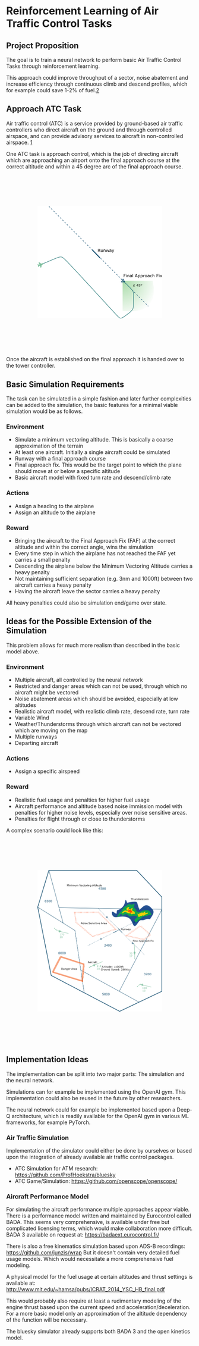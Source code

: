 # Reinforcement Learning of Air Traffic Control Tasks
## Project Proposition
The goal is to train a neural network to perform basic Air Traffic Control Tasks through reinforcement learning. 

This approach could improve throughput of a sector, noise abatement and increase efficiency through continuous 
climb and descend profiles, which for example could save 1-2% of fuel.[2][2]

## Approach ATC Task
Air traffic control (ATC) is a service provided by ground-based air traffic controllers who direct aircraft on the 
ground and through controlled airspace, and can provide advisory services to aircraft in non-controlled airspace. [1][1]

One ATC task is approach control, which is the job of directing aircraft which are approaching an airport onto the 
final approach course at the correct altitude and within a 45 degree arc of the final approach course. 

<p align="center" style="padding: 6em;">
    <img src="images/final_approach_small.png">
</p>

Once the aircraft is established on the final approach it is handed over to the tower controller. 

## Basic Simulation Requirements
The task can be simulated in a simple fashion and later further complexities can be added to the simulation, the basic
features for a minimal viable simulation would be as follows.

### Environment
* Simulate a minimum vectoring altitude. This is basically a coarse approximation of the terrain
* At least one aircraft. Initially a single aircraft could be simulated
* Runway with a final approach course
* Final approach fix. This would be the target point to which the plane should move at or below a specific altitude
* Basic aircraft model with fixed turn rate and descend/climb rate

### Actions
* Assign a heading to the airplane
* Assign an altitude to the airplane

### Reward
* Bringing the aircraft to the Final Approach Fix (FAF) at the correct altitude and within the correct angle, wins the
  simulation 
* Every time step in which the airplane has not reached the FAF yet carries a small penalty
* Descending the airplane below the Minimum Vectoring Altitude carries a heavy penalty
* Not maintaining sufficient separation (e.g. 3nm and 1000ft) between two aircraft carries a heavy penalty 
* Having the aircraft leave the sector carries a heavy penalty

All heavy penalties could also be simulation end/game over state. 

## Ideas for the Possible Extension of the Simulation 
This problem allows for much more realism than described in the basic model above.

### Environment 
* Multiple aircraft, all controlled by the neural network
* Restricted and danger areas which can not be used, through which no aircraft might be vectored
* Noise abatement areas which should be avoided, especially at low altitudes
* Realistic aircraft model, with realistic climb rate, descend rate, turn rate
* Variable Wind
* Weather/Thunderstorms through which aircraft can not be vectored which are moving on the map
* Multiple runways
* Departing aircraft

### Actions
* Assign a specific airspeed

### Reward
* Realistic fuel usage and penalties for higher fuel usage
* Aircraft performance and altitude based noise immission model with penalties for higher noise levels, especially over
noise sensitive areas. 
* Penalties for flight through or close to thunderstorms

A complex scenario could look like this:

<p align="center" style="padding: 6em;">
    <img src="images/complex_scenario.png">
</p>


## Implementation Ideas

The implementation can be split into two major parts: The simulation and the neural network. 

Simulations can for example be implemented using the OpenAI gym. This implementation could also be reused in the future
by other researchers. 

The neural network could for example be implemented based upon a Deep-Q architecture, which is readily available for
the OpenAI gym in various ML frameworks, for example PyTorch. 

### Air Traffic Simulation

Implementation of the simulator could either be done by ourselves or based upon the integration of already available
air traffic control packages.

* ATC Simulation for ATM research: https://github.com/ProfHoekstra/bluesky
* ATC Game/Simulation: https://github.com/openscope/openscope/

### Aircraft Performance Model

For simulating the aircraft performance multiple approaches appear viable. There is a performance model written and
maintained by Eurocontrol called BADA. This seems very comprehensive, is available under free but complicated licensing
terms, which would make collaboration more difficult. 
BADA 3 available on request at: https://badaext.eurocontrol.fr/

There is also a free kinematics simulation based upon ADS-B recordings: https://github.com/junzis/wrap
But it doesn't contain very detailed fuel usage models. Which would necessitate a more comprehensive fuel modeling. 

A physical model for the fuel usage at certain altitudes and thrust settings is available at: 
http://www.mit.edu/~hamsa/pubs/ICRAT_2014_YSC_HB_final.pdf

This would probably also require at least a rudimentary modeling of the engine thrust based upon the current speed and
acceleration/deceleration. For a more basic model only an approximation of the altitude dependency of the function 
will be necessary.  

The bluesky simulator already supports both BADA 3 and the open kinetics model. 


[1]: https://en.wikipedia.org/wiki/Air_traffic_control
[2]: http://www.icrat.org/icrat/seminarContent/Author/RamonCodina737/FINAL-602-cfp-Codina.pdf
